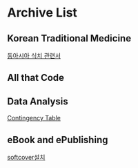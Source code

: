 # Archive List

## Korean Traditional Medicine

[동아시아 식치 관련서](#/식치관련서)

## All that Code



## Data Analysis

[Contingency Table](#/contingencyTable)


## eBook and ePublishing

[softcover설치](#/softcover설치)
